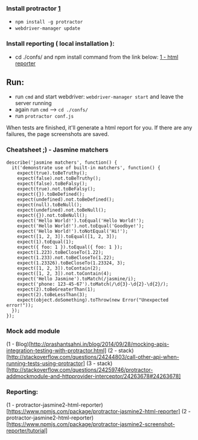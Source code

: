 ### Install protractor [1](http://www.protractortest.org/#/)
* ```npm install -g protractor```
* ```webdriver-manager update```

### Install reporting ( local installation ):
* cd ./confs/ and npm install command from the link below:
[1 - html reporter](https://www.npmjs.com/package/protractor-jasmine2-html-reporter)

## Run:
* run ```cmd``` and start webdriver: ```webdriver-manager start``` and leave the server running
* again run ```cmd``` --> ```cd ./confs/```
* run ```protractor conf.js```

When tests are finished, it'll generate a html report for you.
If there are any failures, the page screenshots are saved.


### Cheatsheet ;) - Jasmine matchers

```
describe('jasmine matchers', function() {
  it('demonstrate use of built-in matchers', function() {
    expect(true).toBeTruthy();
    expect(false).not.toBeTruthy();
    expect(false).toBeFalsy();
    expect(true).not.toBeFalsy();
    expect({}).toBeDefined();
    expect(undefined).not.toBeDefined();
    expect(null).toBeNull();
    expect(undefined).not.toBeNull();
    expect({}).not.toBeNull();
    expect('Hello World!').toEqual('Hello World!');
    expect('Hello World!').not.toEqual('Goodbye!');
    expect('Hello World!').toNotEqual('Hi!');
    expect([1, 2, 3]).toEqual([1, 2, 3]);
    expect(1).toEqual(1);
    expect({ foo: 1 }).toEqual({ foo: 1 });
    expect(1.223).toBeCloseTo(1.22);
    expect(1.233).not.toBeCloseTo(1.22);
    expect(1.23326).toBeCloseTo(1.23324, 3);
    expect([1, 2, 3]).toContain(2);
    expect([1, 2, 3]).not.toContain(4);
    expect('Hello Jasmine').toMatch(/jasmine/i);
    expect('phone: 123-45-67').toMatch(/\d{3}-\d{2}-\d{2}/);
    expect(2).toBeGreaterThan(1);
    expect(2).toBeLessThan(3);
    expect(object.doSomething).toThrow(new Error("Unexpected error!"));
  });
});
```

### Mock add module
(1 - Blog)[http://prashantsahni.in/blog/2014/09/28/mocking-apis-integration-testing-with-protractor.html]
(2 - stack)[http://stackoverflow.com/questions/24244803/call-other-api-when-running-tests-using-protractor]
(3 - stack)[http://stackoverflow.com/questions/24259746/protractor-addmockmodule-and-httpprovider-interceptor/24263678#24263678]

### Reporting:
(1 - protractor-jasmine2-html-reporter)[https://www.npmjs.com/package/protractor-jasmine2-html-reporter]
(2 - protractor-jasmine2-html-reporter)[https://www.npmjs.com/package/protractor-jasmine2-screenshot-reporter/tutorial]

